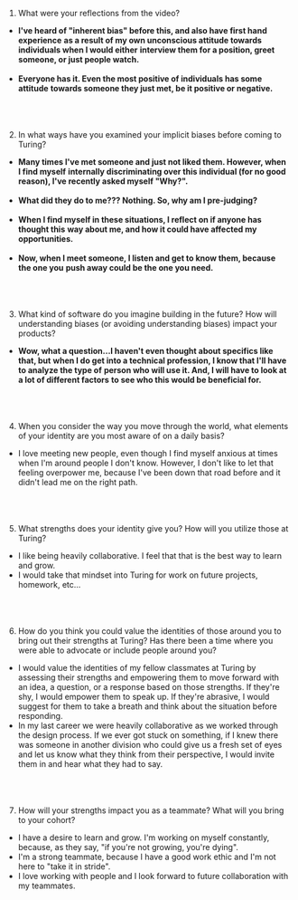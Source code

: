 1. What were your reflections from the video?
* **I've heard of "inherent bias" before this, and also have first hand experience**
  **as a result of my own unconscious attitude towards individuals when I would either**
  **interview them for a position, greet someone, or just people watch.**
<br></br>
* **Everyone has it. Even the most positive of individuals has some attitude**
  **towards someone they just met, be it positive or negative.**
<br></br>
<br></br>
2. In what ways have you examined your implicit biases before coming to Turing?
* **Many times I've met someone and just not liked them. However, when I find myself**
  **internally discriminating over this individual (for no good reason), I've recently asked myself "Why?".**
<br></br>
* **What did they do to me??? Nothing. So, why am I pre-judging?**
<br></br>
* **When I find myself in these situations, I reflect on if anyone has thought this**
  **way about me, and how it could have affected my opportunities.**
<br></br>
* **Now, when I meet someone, I listen and get to know them, because the one you**
  **push away could be the one you need.**
<br></br>
<br></br>
3. What kind of software do you imagine building in the future? How will understanding biases (or avoiding understanding biases) impact your products?
* **Wow, what a question...I haven't even thought about specifics like that, but**
  **when I do get into a technical profession, I know that I'll have to analyze the type of**
  **person who will use it. And, I will have to look at a lot of different factors**
  **to see who this would be beneficial for.**
<br></br>
<br></br>
4. When you consider the way you move through the world, what elements of your identity are you most aware of on a daily basis?
* I love meeting new people, even though I find myself anxious at times when I'm around people I don't know. However, I don't like to let that feeling overpower me, because I've been down that road before and it didn't lead me on the right path.
<br></br>
<br></br>
5. What strengths does your identity give you? How will you utilize those at Turing?
* I like being heavily collaborative. I feel that that is the best way to learn and grow.
* I would take that mindset into Turing for work on future projects, homework, etc...
<br></br>
<br></br>
6. How do you think you could value the identities of those around you to bring out their strengths at Turing? Has there been a time where you were able to advocate or include people around you?
* I would value the identities of my fellow classmates at Turing by assessing their strengths and empowering them to move forward with an idea, a question, or a response based on those strengths. If they're shy, I would empower them to speak up. If they're abrasive, I would suggest for them to take a breath and think about the situation before responding.
* In my last career we were heavily collaborative as we worked through the design process. If we ever got stuck on something, if I knew there was someone in another division who could give us a fresh set of eyes and let us know what they think from their perspective, I would invite them in and hear what they had to say.
<br></br>
<br></br>
7. How will your strengths impact you as a teammate? What will you bring to your cohort?
* I have a desire to learn and grow. I'm working on myself constantly, because, as they say, "if you're not growing,
  you're dying".
* I'm a strong teammate, because I have a good work ethic and I'm not here to "take it in stride".
* I love working with people and I look forward to future collaboration with my teammates. 
